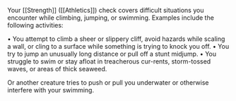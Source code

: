 Your [[Strength]] ([[Athletics]]) check covers difficult situations you encounter while climbing, jumping, or swimming. Examples include the following activities:

• You attempt to climb a sheer or slippery cliff, avoid hazards while scaling a wall, or cling to a surface while something is trying to knock you off.
• You try to jump an unusually long distance or pull off a stunt midjump.
• You struggle to swim or stay afloat in treacherous cur-rents, storm-tossed waves, or areas of thick seaweed.

Or another creature tries to push or pull you underwater or otherwise interfere with your swimming.